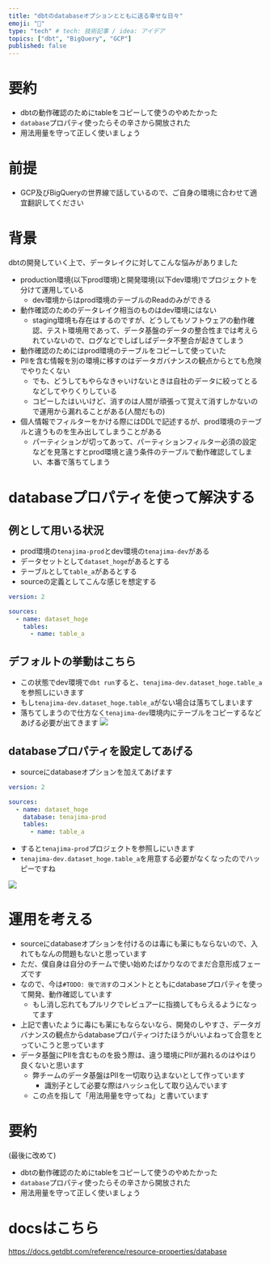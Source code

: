 ```yaml
---
title: "dbtのdatabaseオプションとともに送る幸せな日々"
emoji: "📘"
type: "tech" # tech: 技術記事 / idea: アイデア
topics: ["dbt", "BigQuery", "GCP"]
published: false
---
```


# 要約

- dbtの動作確認のためにtableをコピーして使うのやめたかった
- `database`プロパティ使ったらその辛さから開放された
- 用法用量を守って正しく使いましょう


# 前提

- GCP及びBigQueryの世界線で話しているので、ご自身の環境に合わせて適宜翻訳してください

# 背景

dbtの開発していく上で、データレイクに対してこんな悩みがありました

- production環境(以下prod環境)と開発環境(以下dev環境)でプロジェクトを分けて運用している
  - dev環境からはprod環境のテーブルのReadのみができる
- 動作確認のためのデータレイク相当のものはdev環境にはない
  - staging環境も存在はするのですが、どうしてもソフトウェアの動作確認、テスト環境用であって、データ基盤のデータの整合性までは考えられていないので、ログなどでしばしばデータ不整合が起きてしまう
- 動作確認のためにはprod環境のテーブルをコピーして使っていた
- PIIを含む情報を別の環境に移すのはデータガバナンスの観点からとても危険でやりたくない
  - でも、どうしてもやらなきゃいけないときは自社のデータに絞ってとるなどしてやりくりしている
  - コピーしたはいいけど、消すのは人間が頑張って覚えて消すしかないので運用から漏れることがある(人間だもの)
- 個人情報でフィルターをかける際にはDDLで記述するが、prod環境のテーブルと違うものを生み出してしまうことがある
  - パーティションが切ってあって、パーティションフィルター必須の設定などを見落とすとprod環境と違う条件のテーブルで動作確認してしまい、本番で落ちてしまう

# databaseプロパティを使って解決する

## 例として用いる状況

- prod環境の`tenajima-prod`とdev環境の`tenajima-dev`がある
- データセットとして`dataset_hoge`があるとする
- テーブルとして`table_a`があるとする
- sourceの定義としてこんな感じを想定する
```YAML
version: 2

sources:
  - name: dataset_hoge
    tables:
      - name: table_a
```

## デフォルトの挙動はこちら

- この状態でdev環境で`dbt run`すると、`tenajima-dev.dataset_hoge.table_a`を参照しにいきます
- もし`tenajima-dev.dataset_hoge.table_a`がない場合は落ちてしまいます
- 落ちてしまうので仕方なく`tenajima-dev`環境内にテーブルをコピーするなどあげる必要が出てきます
![](https://storage.googleapis.com/zenn-user-upload/08f2273f597f-20220909.png)

## databaseプロパティを設定してあげる

- sourceにdatabaseオプションを加えてあげます
```YAML
version: 2

sources:
  - name: dataset_hoge
    database: tenajima-prod
    tables:
      - name: table_a
```
- すると`tenajima-prod`プロジェクトを参照しにいきます
- `tenajima-dev.dataset_hoge.table_a`を用意する必要がなくなったのでハッピーですね

![](https://storage.googleapis.com/zenn-user-upload/9c3cbaf1309a-20220909.png)

# 運用を考える

- sourceにdatabaseオプションを付けるのは毒にも薬にもならないので、入れてもなんの問題もないと思っています
- ただ、僕自身は自分のチームで使い始めたばかりなのでまだ合意形成フェーズです
- なので、今は`#TODO: 後で消す`のコメントとともにdatabaseプロパティを使って開発、動作確認しています
  - もし消し忘れてもプルリクでレビュアーに指摘してもらえるようになってます
- 上記で書いたように毒にも薬にもならないなら、開発のしやすさ、データガバナンスの観点からdatabaseプロパティつけたほうがいいよねって合意をとっていこうと思っています
- データ基盤にPIIを含むものを扱う際は、違う環境にPIIが漏れるのはやはり良くないと思います
  - 弊チームのデータ基盤はPIIを一切取り込まないとして作っています
    - 識別子として必要な際はハッシュ化して取り込んでいます
  - この点を指して「用法用量を守ってね」と書いています

# 要約

(最後に改めて)
- dbtの動作確認のためにtableをコピーして使うのやめたかった
- `database`プロパティ使ったらその辛さから開放された
- 用法用量を守って正しく使いましょう


# docsはこちら

https://docs.getdbt.com/reference/resource-properties/database

